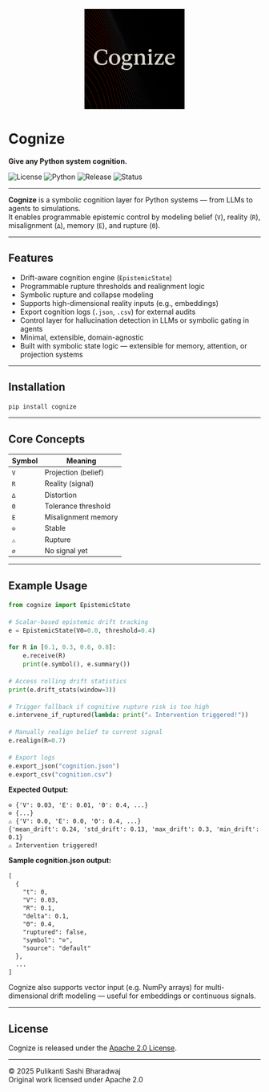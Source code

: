 
<p align="center">
  <img src="logo.png" alt="Cognize Logo" width="200"/>
</p>

# Cognize

**Give any Python system cognition.**

![License](https://img.shields.io/badge/license-Apache%202.0-blue)
![Python](https://img.shields.io/badge/python-3.8+-blue)
![Release](https://img.shields.io/badge/version-v0.1.0-informational)
![Status](https://img.shields.io/badge/status-beta-orange)

---

**Cognize** is a symbolic cognition layer for Python systems — from LLMs to agents to simulations.  
It enables programmable epistemic control by modeling belief (`V`), reality (`R`), misalignment (`∆`), memory (`E`), and rupture (`Θ`).

---

## Features

- Drift-aware cognition engine (`EpistemicState`)
- Programmable rupture thresholds and realignment logic
- Symbolic rupture and collapse modeling
- Supports high-dimensional reality inputs (e.g., embeddings)
- Export cognition logs (`.json`, `.csv`) for external audits
- Control layer for hallucination detection in LLMs or symbolic gating in agents
- Minimal, extensible, domain-agnostic
- Built with symbolic state logic — extensible for memory, attention, or projection systems


---

## Installation

```bash
pip install cognize
```

---

## Core Concepts

| Symbol | Meaning                |
|--------|------------------------|
| `V`    | Projection (belief)    |
| `R`    | Reality (signal)       |
| `∆`    | Distortion             |
| `Θ`    | Tolerance threshold    |
| `E`    | Misalignment memory    |
| `⊙`    | Stable                 |
| `⚠`    | Rupture                |
| `∅`    | No signal yet          |

---

## Example Usage

```python
from cognize import EpistemicState

# Scalar-based epistemic drift tracking
e = EpistemicState(V0=0.0, threshold=0.4)

for R in [0.1, 0.3, 0.6, 0.8]:
    e.receive(R)
    print(e.symbol(), e.summary())

# Access rolling drift statistics
print(e.drift_stats(window=3))

# Trigger fallback if cognitive rupture risk is too high
e.intervene_if_ruptured(lambda: print("⚠ Intervention triggered!"))

# Manually realign belief to current signal
e.realign(R=0.7)

# Export logs
e.export_json("cognition.json")
e.export_csv("cognition.csv")


```

**Expected Output:**

```
⊙ {'V': 0.03, 'E': 0.01, 'Θ': 0.4, ...}
⊙ {...}
⚠ {'V': 0.0, 'E': 0.0, 'Θ': 0.4, ...}
{'mean_drift': 0.24, 'std_drift': 0.13, 'max_drift': 0.3, 'min_drift': 0.1}
⚠ Intervention triggered!

```

**Sample cognition.json output:**

```
[
  {
    "t": 0,
    "V": 0.03,
    "R": 0.1,
    "delta": 0.1,
    "Θ": 0.4,
    "ruptured": false,
    "symbol": "⊙",
    "source": "default"
  },
  ...
]

```

Cognize also supports vector input (e.g. NumPy arrays) for multi-dimensional drift modeling — useful for embeddings or continuous signals.

---

## License

Cognize is released under the [Apache 2.0 License](LICENSE).

---

© 2025 Pulikanti Sashi Bharadwaj  
Original work licensed under Apache 2.0

